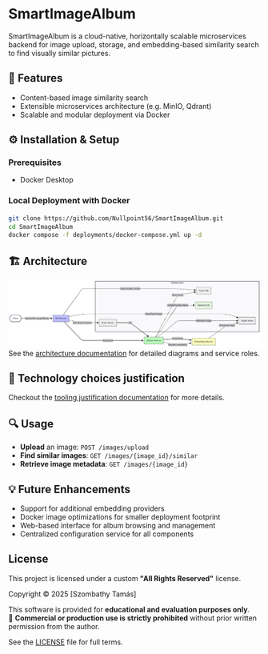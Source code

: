 # SmartImageAlbum

SmartImageAlbum is a cloud-native, horizontally scalable microservices backend for image upload, storage, and embedding-based similarity search to find visually similar pictures.

## 🚀 Features

* Content-based image similarity search
* Extensible microservices architecture (e.g. MinIO, Qdrant)
* Scalable and modular deployment via Docker

## ⚙️ Installation & Setup

### Prerequisites

* Docker Desktop

### Local Deployment with Docker

```bash
git clone https://github.com/Nullpoint56/SmartImageAlbum.git
cd SmartImageAlbum
docker compose -f deployments/docker-compose.yml up -d
```

## 🏗️ Architecture
![SmartImageAlbum Architecture](./docs/sources/architecture/architecture_diagram.png)
See the [architecture documentation](./docs/architecture_documentation.md) for detailed diagrams and service roles.

## 📄 Technology choices justification

Checkout the [tooling justification documentation](./docs/tooling_justification.md) for more details.


## 🔍 Usage

* **Upload** an image: `POST /images/upload`
* **Find similar images**: `GET /images/{image_id}/similar`
* **Retrieve image metadata**: `GET /images/{image_id}`

## 💡 Future Enhancements

* Support for additional embedding providers
* Docker image optimizations for smaller deployment footprint
* Web-based interface for album browsing and management
* Centralized configuration service for all components

## License

This project is licensed under a custom **"All Rights Reserved"** license.

Copyright © 2025 [Szombathy Tamás]

This software is provided for **educational and evaluation purposes only**.  
🚫 **Commercial or production use is strictly prohibited** without prior written permission from the author.

See the [LICENSE](./LICENSE) file for full terms.
